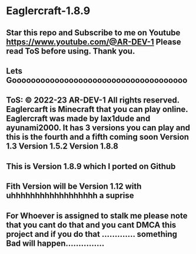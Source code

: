 # Eaglercraft-1.8.9
Star this repo and Subscribe to me on Youtube
https://www.youtube.com/@AR-DEV-1
Please read ToS before using. Thank you.
------------------------------------------
Lets Gooooooooooooooooooooooooooooooooooooo
-----------------------------------------------

ToS:
© 2022-23 AR-DEV-1
All rights reserved.
Eaglercarft is Minecraft that you can play online.
Eaglercraft was made by lax1dude and ayunami2000.
It has 3 versions you can play and this is the fourth and a fifth coming soon
Version 1.3
Version 1.5.2
Version 1.8.8
-------------
This is Version 1.8.9 which I ported on Github 
---------------------
Fith Version will be Version 1.12 with uhhhhhhhhhhhhhhhhhh a suprise 
--------------------------------
For Whoever is assigned to stalk me please note that you cant do that and you cant DMCA this project and if you do that ............. something Bad will happen...............
--------------------------------------------------------------------------------------------------------------------------------------------------------------------------------
 
